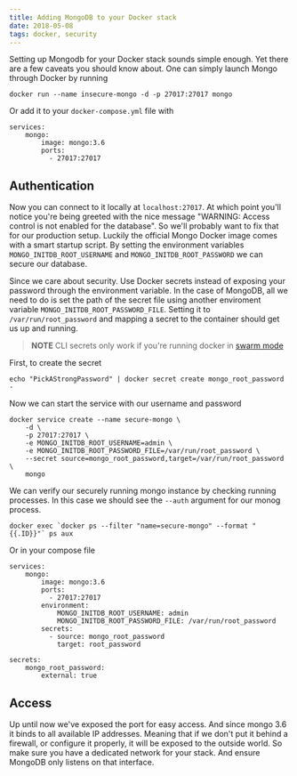 ```yaml
---
title: Adding MongoDB to your Docker stack
date: 2018-05-08
tags: docker, security
---
```


Setting up Mongodb for your Docker stack sounds simple enough. Yet there are a few caveats you should know about. One can simply launch Mongo through Docker by running

    docker run --name insecure-mongo -d -p 27017:27017 mongo
    
Or add it to your `docker-compose.yml` file with

    services:
        mongo:
            image: mongo:3.6
            ports:
              - 27017:27017

## Authentication

Now you can connect to it locally at `localhost:27017`. At which point you'll notice you're being greeted with the nice message "WARNING: Access control is not enabled for the database". So we'll probably want to fix that for our production setup. Luckily the official Mongo Docker image comes with a smart startup script. By setting the environment variables `MONGO_INITDB_ROOT_USERNAME` and `MONGO_INITDB_ROOT_PASSWORD` we can secure our database.

Since we care about security. Use Docker secrets instead of exposing your password through the environment variable. In the case of MongoDB, all we need to do is set the path of the secret file using another enviroment variable `MONGO_INITDB_ROOT_PASSWORD_FILE`. Setting it to `/var/run/root_password` and mapping a secret to the container should get us up and running.

> **NOTE** CLI secrets only work if you're running docker in [swarm mode][1]

First, to create the secret

    echo "PickAStrongPassword" | docker secret create mongo_root_password -
    
Now we can start the service with our username and password

    docker service create --name secure-mongo \
        -d \
        -p 27017:27017 \
        -e MONGO_INITDB_ROOT_USERNAME=admin \
        -e MONGO_INITDB_ROOT_PASSWORD_FILE=/var/run/root_password \
        --secret source=mongo_root_password,target=/var/run/root_password \
        mongo

We can verify our securely running mongo instance by checking running processes. In this case we should see the `--auth` argument for our monog process.

    docker exec `docker ps --filter "name=secure-mongo" --format "{{.ID}}"` ps aux

Or in your compose file

    services:
        mongo:
            image: mongo:3.6
            ports:
              - 27017:27017
            environment:
                MONGO_INITDB_ROOT_USERNAME: admin
                MONGO_INITDB_ROOT_PASSWORD_FILE: /var/run/root_password
            secrets:
              - source: mongo_root_password
                target: root_password
                
    secrets:
        mongo_root_password:
            external: true
            
## Access
Up until now we've exposed the port for easy access. And since mongo 3.6 it binds to all available IP addresses. Meaning that if we don't put it behind a firewall, or configure it properly, it will be exposed to the outside world. So make sure you have a dedicated network for your stack. And ensure MongoDB only listens on that interface.

[1]: https://docs.docker.com/engine/swarm
